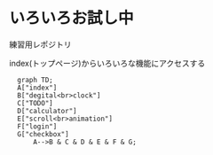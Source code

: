 # いろいろお試し中
練習用レポジトリ

index(トップページ)からいろいろな機能にアクセスする
```mermaid
  graph TD;
  A["index"]
  B["degital<br>clock"]
  C["TODO"]
  D["calculator"]
  E["scroll<br>animation"]
  F["login"]
  G["checkbox"]
      A-->B & C & D & E & F & G;
```
